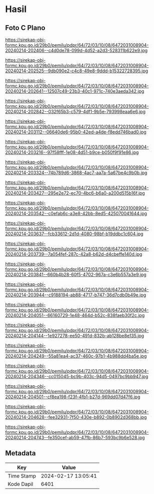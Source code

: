 # Hasil

## Foto C Plano

https://sirekap-obj-formc.kpu.go.id/29b0/pemilu/pdpr/64/72/03/10/08/6472031008904-20240214-202406--c4d0de78-099d-4d52-a2d3-528311b622e9.jpg

https://sirekap-obj-formc.kpu.go.id/29b0/pemilu/pdpr/64/72/03/10/08/6472031008904-20240214-202525--9db090e2-c4c8-49e8-9ddd-b15322728395.jpg

https://sirekap-obj-formc.kpu.go.id/29b0/pemilu/pdpr/64/72/03/10/08/6472031008904-20240214-202641--12507c49-23b3-40c1-971c-740e3aeda342.jpg

https://sirekap-obj-formc.kpu.go.id/29b0/pemilu/pdpr/64/72/03/10/08/6472031008904-20240214-202842--032f65b3-c579-4df1-9b5e-793998eaa6e6.jpg

https://sirekap-obj-formc.kpu.go.id/29b0/pemilu/pdpr/64/72/03/10/08/6472031008904-20240214-203112--06640de6-95b0-42ed-a4de-f8edd746bad0.jpg

https://sirekap-obj-formc.kpu.go.id/29b0/pemilu/pdpr/64/72/03/10/08/6472031008904-20240214-203216--97f58fff-1e08-4d51-b9ce-b050f9f91e86.jpg

https://sirekap-obj-formc.kpu.go.id/29b0/pemilu/pdpr/64/72/03/10/08/6472031008904-20240214-203324--74b789d6-3868-4ac7-aa7a-5a67be4c9b0b.jpg

https://sirekap-obj-formc.kpu.go.id/29b0/pemilu/pdpr/64/72/03/10/08/6472031008904-20240214-203427--295e2e72-ec70-4bc6-b6a0-a200d515b16f.jpg

https://sirekap-obj-formc.kpu.go.id/29b0/pemilu/pdpr/64/72/03/10/08/6472031008904-20240214-203542--c0efab6c-a3e8-42bb-8ed5-425070041644.jpg

https://sirekap-obj-formc.kpu.go.id/29b0/pemilu/pdpr/64/72/03/10/08/6472031008904-20240214-203637--fcb33612-2d1d-4080-98bf-b19ddbc1c604.jpg

https://sirekap-obj-formc.kpu.go.id/29b0/pemilu/pdpr/64/72/03/10/08/6472031008904-20240214-203739--7a054fef-287c-42a8-b62d-d4cbeffe140d.jpg

https://sirekap-obj-formc.kpu.go.id/29b0/pemilu/pdpr/64/72/03/10/08/6472031008904-20240214-203841--660b4b28-60f5-4702-967a-c3e6b557a3e9.jpg

https://sirekap-obj-formc.kpu.go.id/29b0/pemilu/pdpr/64/72/03/10/08/6472031008904-20240214-203944--c9188194-ab88-4717-b747-36d7cdb0b49e.jpg

https://sirekap-obj-formc.kpu.go.id/29b0/pemilu/pdpr/64/72/03/10/08/6472031008904-20240214-204051--66160729-1e48-464d-b52c-838faeb30f2c.jpg

https://sirekap-obj-formc.kpu.go.id/29b0/pemilu/pdpr/64/72/03/10/08/6472031008904-20240214-204144--1e927278-ee50-491d-832b-ab128be8e135.jpg

https://sirekap-obj-formc.kpu.go.id/29b0/pemilu/pdpr/64/72/03/10/08/6472031008904-20240214-204249--55a81ea4-ac37-460c-97b1-4b988dd4ba5e.jpg

https://sirekap-obj-formc.kpu.go.id/29b0/pemilu/pdpr/64/72/03/10/08/6472031008904-20240214-204346--cc015045-bc9b-403c-94d5-0497bc9bb947.jpg

https://sirekap-obj-formc.kpu.go.id/29b0/pemilu/pdpr/64/72/03/10/08/6472031008904-20240214-204501--cf8ea198-f23f-4fb1-b27d-969dd07d47f6.jpg

https://sirekap-obj-formc.kpu.go.id/29b0/pemilu/pdpr/64/72/03/10/08/6472031008904-20240214-204628--fee32931-7f50-430e-b892-0b8902d368bb.jpg

https://sirekap-obj-formc.kpu.go.id/29b0/pemilu/pdpr/64/72/03/10/08/6472031008904-20240214-204743--fe350cef-ab59-47fb-86b7-593bc9b6e528.jpg


## Metadata

| Key        | Value               |
| ---------- | ------------------- |
| Time Stamp | 2024-02-17 13:05:41 |
| Kode Dapil | 6401                |



